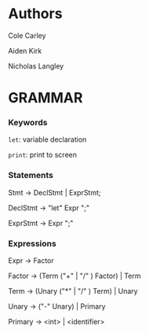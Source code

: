 # Authors
Cole Carley

Aiden Kirk

Nicholas Langley


# GRAMMAR

### Keywords

`let`: variable declaration

`print`: print to screen

### Statements

Stmt -> DeclStmt | ExprStmt;

DeclStmt -> "let" Expr ";"

ExprStmt -> Expr ";"

### Expressions

Expr -> Factor

Factor -> (Term ("+" | "/" ) Factor) | Term

Term -> (Unary ("*" | "/" ) Term) | Unary

Unary -> ("-" Unary) | Primary 

Primary -> \<int\> | \<identifier\>
